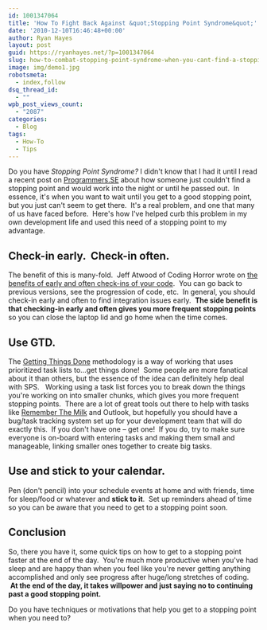 ```yaml
---
id: 1001347064
title: 'How To Fight Back Against &quot;Stopping Point Syndrome&quot;'
date: '2010-12-10T16:46:48+00:00'
author: Ryan Hayes
layout: post
guid: https://ryanhayes.net/?p=1001347064
slug: how-to-combat-stopping-point-syndrome-when-you-cant-find-a-stopping-point
image: img/demo1.jpg
robotsmeta:
  - index,follow
dsq_thread_id:
  - ""
wpb_post_views_count:
  - "2087"
categories:
  - Blog
tags:
  - How-To
  - Tips
---
```

Do you have _Stopping Point Syndrome?_ I didn't know that I had it until I read a recent post on [Programmers.SE](https://programmers.stackexchange.com/questions/25234/what-to-do-about-stopping-point-syndrome/25243#25243) about how someone just couldn't find a stopping point and would work into the night or until he passed out.  In essence, it's when you want to wait until you get to a good stopping point, but you just can't seem to get there.  It's a real problem, and one that many of us have faced before.  Here's how I've helped curb this problem in my own development life and used this need of a stopping point to my advantage.<!--more-->

## **Check-in early.  Check-in often.**

The benefit of this is many-fold.  Jeff Atwood of Coding Horror wrote on [the benefits of early and often check-ins of your code](https://www.codinghorror.com/blog/2008/08/check-in-early-check-in-often.html).  You can go back to previous versions, see the progression of code, etc.  In general, you should check-in early and often to find integration issues early.  **The side benefit is that checking-in early and often gives you more frequent stopping points** so you can close the laptop lid and go home when the time comes.

## **Use GTD.**

The [Getting Things Done](https://en.wikipedia.org/wiki/Getting_Things_Done) methodology is a way of working that uses prioritized task lists to&#8230;get things done!  Some people are more fanatical about it than others, but the essence of the idea can definitely help deal with SPS.   Working using a task list forces you to break down the things you're working on into smaller chunks, which gives you more frequent stopping points.  There are a lot of great tools out there to help with tasks like [Remember The Milk](https://rememberthemilk.com) and Outlook, but hopefully you should have a bug/task tracking system set up for your development team that will do exactly this.  If you don't have one &#8211; get one!  If you do, try to make sure everyone is on-board with entering tasks and making them small and manageable, linking smaller ones together to create big tasks.

## **Use and stick to your calendar.**

Pen (don't pencil) into your schedule events at home and with friends, time for sleep/food or whatever and **stick to it**.  Set up reminders ahead of time so you can be aware that you need to get to a stopping point soon.

## Conclusion

So, there you have it, some quick tips on how to get to a stopping point faster at the end of the day.  You're much more productive when you've had sleep and are happy than when you feel like you're never getting anything accomplished and only see progress after huge/long stretches of coding.  **At the end of the day, it takes willpower and just saying no to continuing past a good stopping point.**

Do you have techniques or motivations that help you get to a stopping point when you need to?
